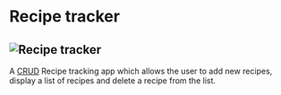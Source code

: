 # Recipe tracker

## ![Recipe tracker](https://i.postimg.cc/3RPTYqcb/Screenshot-2023-07-14-at-1-40-02-PM.png "Recipe tracking CRUD app")

A [CRUD](https://en.wikipedia.org/wiki/Create%2C_read%2C_update_and_delete) Recipe tracking app which allows the user to add new recipes, display a list of recipes and delete a recipe from the list.
